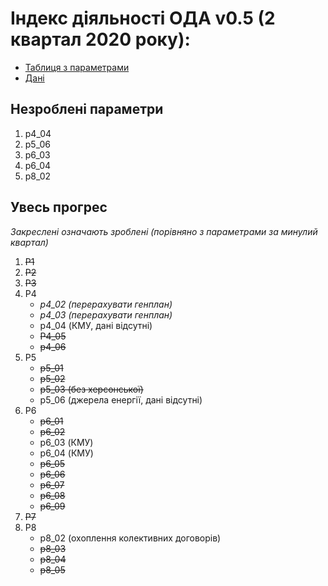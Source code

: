 # Індекс діяльності ОДА v0.5 (2 квартал 2020 року): 

* [Таблиця з параметрами](https://docs.google.com/spreadsheets/d/1ceBKHWzE51ogxC5EFibUah67H05VMdyqYlmkYtJtAa0/edit?usp=sharing)
* [Дані](https://drive.google.com/drive/folders/139xreTx0BqZTgCuHNOB6lPPRPbiHQ5Eu?usp=sharing)

## Незроблені параметри
1. p4_04
1. p5_06
2. p6_03
3. p6_04
4. p8_02

## Увесь прогрес
*Закреслені означають зроблені (порівняно з параметрами за минулий квартал)*
1. ~~P1~~
2. ~~P2~~
3. ~~P3~~
4. P4
    * *p4_02 (перерахувати генплан)*
    * *p4_03 (перерахувати генплан)*
    * p4_04 (КМУ, дані відсутні)
    * ~~P4_05~~
    * ~~p4_06~~
5. P5
    * ~~p5_01~~
    * ~~p5_02~~
    * ~~p5_03 (без херсонської)~~
    * p5_06 (джерела енергії, дані відсутні)
6. P6
    * ~~p6_01~~
    * ~~p6_02~~
    * p6_03 (КМУ)
    * p6_04 (КМУ)
    * ~~p6_05~~
    * ~~p6_06~~
    * ~~p6_07~~
    * ~~p6_08~~
    * ~~p6_09~~
7. ~~P7~~
8. P8
    * p8_02 (охоплення колективних договорів)
    * ~~p8_03~~
    * ~~p8_04~~
    * ~~p8_05~~

